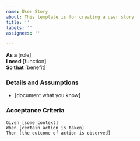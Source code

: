 ```yaml
---
name: User Story
about: This template is for creating a user story
title: ''
labels: ''
assignees: ''

---
```


**As a** [role]  
**I need** [function]  
**So that** [benefit]  
   
### Details and Assumptions
- [document what you know]
   
### Acceptance Criteria  
   
```gherkin
Given [some context]
When [certain action is taken]
Then [the outcome of action is observed]
```
